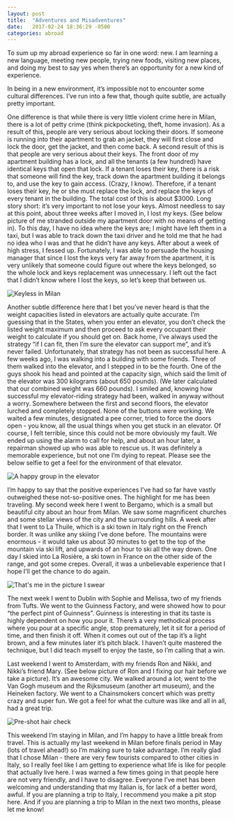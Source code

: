 ```yaml
---
layout: post
title:  "Adventures and Misadventures"
date:   2017-02-24 18:36:29 -0500
categories: abroad
---
```


To sum up my abroad experience so far in one word: new. I am learning a new
language, meeting new people, trying new foods, visiting new places, and doing
my best to say yes when there’s an opportunity for a new kind of experience.

In being in a new environment, it’s impossible not to encounter some cultural
differences. I’ve run into a few that, though quite subtle, are actually pretty
important.

One difference is that while there is very little violent crime here in Milan,
there is a lot of petty crime (think pickpocketing, theft, home invasion). As a
result of this, people are very serious about locking their doors. If someone
is running into their apartment to grab an jacket, they will first close and
lock the door, get the jacket, and then come back. A second result of this is
that people are very serious about their keys. The front door of my apartment
building has a lock, and all the tenants (a few hundred) have identical keys
that open that lock. If a tenant loses their key, there is a risk that someone
will find the key, track down the apartment building it belongs to, and use the
key to gain access. (Crazy, I know). Therefore, if a tenant loses their key, he
or she must replace the lock, and replace the keys of every tenant in the
building. The total cost of this is about $3000. Long story short: it’s very
important to not lose your keys. Almost needless to say at this point, about
three weeks after I moved in, I lost my keys. (See below picture of me
stranded outside my apartment door with no means of getting in). To this day, I
have no idea where the keys are; I might have left them in a taxi, but I was
able to track down the taxi driver and he told me that he had no idea who I was
and that he didn’t have any keys. After about a week of high stress, I fessed
up. Fortunately, I was able to persuade the housing manager that since I lost
the keys very far away from the apartment, it is very unlikely that someone
could figure out where the keys belonged, so the whole lock and keys
replacement was unnecessary. I left out the fact that I didn’t know where I
lost the keys, so let’s keep that between us.

<img src="/assets/blog/img/1 - Keyless in Milan.jpg"
     alt="Keyless in Milan">

Another subtle difference here that I bet you’ve never heard is that the weight
capacities listed in elevators are actually quite accurate. I’m guessing that
in the States, when you enter an elevator, you don’t check the listed weight
maximum and then proceed to ask every occupant their weight to calculate if you
should get on. Back home, I’ve always used the strategy “if I can fit, then I’m
sure the elevator can support me”, and it’s never failed. Unfortunately, that
strategy has not been as successful here. A few weeks ago, I was walking into a
building with some friends. Three of them walked into the elevator, and I
stepped in to be the fourth. One of the guys shook his head and pointed at the
capacity sign, which said the limit of the elevator was 300 kilograms (about
650 pounds). (We later calculated that our combined weight was 660 pounds). I
smiled and, knowing how successful my elevator-riding strategy had been, walked
in anyway without a worry. Somewhere between the first and second floors, the
elevator lurched and completely stopped. None of the buttons were working. We
waited a few minutes, designated a pee corner, tried to force the doors open -
you know, all the usual things when you get stuck in an elevator. Of course, I
felt terrible, since this could not be more obviously my fault. We ended up
using the alarm to call for help, and about an hour later, a repairman showed
up who was able to rescue us. It was definitely a memorable experience, but not
one I’m dying to repeat. Please see the below selfie to get a feel for the
environment of that elevator.

<img src="/assets/blog/img/2 - A happy group in the elevator.jpg"
     alt="A happy group in the elevator">

I’m happy to say that the positive experiences I’ve had so far have vastly
outweighed these not-so-positive ones. The highlight for me has been traveling.
My second week here I went to Bergamo, which is a small but beautiful city
about an hour from Milan. We saw some magnificent churches and some stellar
views of the city and the surrounding hills. A week after that I went to La
Thuile, which is a ski town in Italy right on the French border. It was unlike
any skiing I’ve done before. The mountains were enormous - it would take us
about 30 minutes to get to the top of the mountain via ski lift, and upwards of
an hour to ski all the way down. One day I skied into La Rosière, a ski town in
France on the other side of the range, and got some crepes. Overall, it was a
unbelievable experience that I hope I’ll get the chance to do again.

<img src="/assets/blog/img/3 - That's me in the picture I swear.jpg"
     alt="That's me in the picture I swear">

The next week I went to Dublin with Sophie and Melissa, two of my friends from
Tufts. We went to the Guinness Factory, and were showed how to pour “the
perfect pint of Guinness”. Guinness is interesting in that its taste is highly
dependent on how you pour it. There’s a very methodical process where you pour
at a specific angle, stop prematurely, let it sit for a period of time, and
then finish it off. When it comes out out of the tap it’s a light brown, and a
few minutes later it’s pitch black. I haven’t quite mastered the technique, but
I did teach myself to enjoy the taste, so I’m calling that a win.

Last weekend I went to Amsterdam, with my friends Ron and Nikki, and Nikki’s
friend Mary. (See below picture of Ron and I fixing our hair before we take
a picture). It’s an awesome city. We walked around a lot, went to the Van Gogh
museum and the Rijksmuseum (another art museum), and the Heineken factory. We
went to a Chainsmokers concert which was pretty crazy and super fun. We got a
feel for what the culture was like and all in all, had a great trip.

<img src="/assets/blog/img/4 - Pre-shot hair check.jpg"
     alt="Pre-shot hair check">

This weekend I’m staying in Milan, and I’m happy to have a little break from
travel. This is actually my last weekend in Milan before finals period in May
(lots of travel ahead!) so I’m making sure to take advantage. I’m really glad
that I chose Milan - there are very few tourists compared to other cities in
Italy, so I really feel like I am getting to experience what life is like for
people that actually live here. I was warned a few times going in that people
here are not very friendly, and I have to disagree. Everyone I’ve met has been
welcoming and understanding that my Italian is, for lack of a better word,
awful. If you are planning a trip to Italy, I recommend you make a pit stop
here. And if you are planning a trip to Milan in the next two months, please
let me know!
